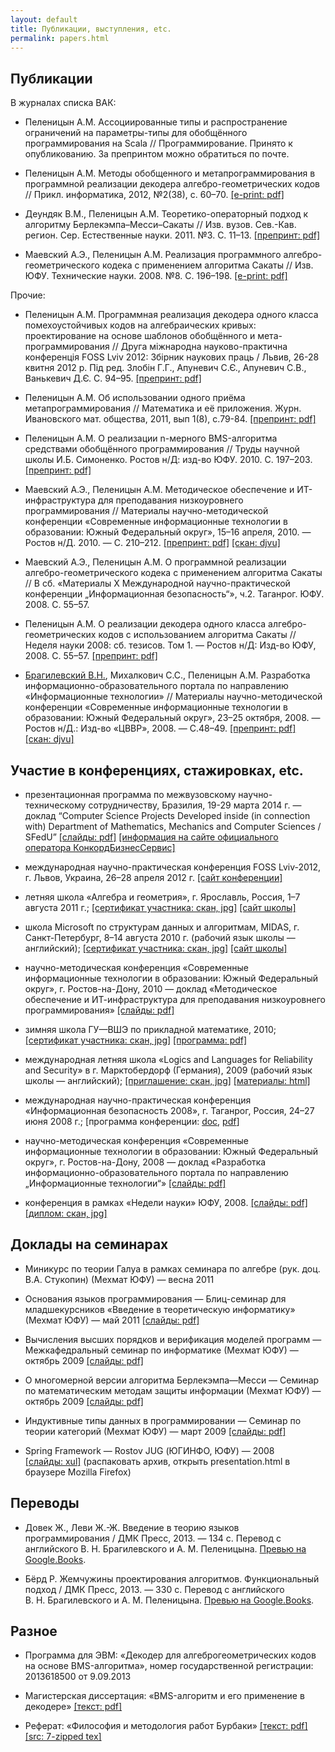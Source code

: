 ```yaml
---
layout: default
title: Публикации, выступления, etc.
permalink: papers.html
---
```

## Публикации

В журналах списка ВАК:

*   Пеленицын А.М. Ассоциированные типы и распространение ограничений
на параметры-типы для обобщённого программирования на Scala // Программирование. Принято к опубликованию. За препринтом можно обратиться по почте.

*   Пеленицын А.М. Методы обобщенного и метапрограммирования
в программной реализации декодера алгебро-геометрических кодов // Прикл. информатика, 2012, №2(38), с. 60–70.
[[e-print: pdf]](Papers/2012-PriklInf-metaprogramming-to-decoding.pdf)

*   Деундяк В.М., Пеленицын А.М. Теоретико-операторный подход к алгоритму Берлекэмпа–Месси–Сакаты // Изв. вузов. Сев.-Кав. регион. Сер. Естественные науки. 2011. №3. С. 11–13.
[[препринт: pdf]](Papers/2011-Izv-vuzov-BMSA-through-operator-theory.pdf)

*   Маевский А.Э., Пеленицын А.М. Реализация программного алгебро-геометрического кодека
с применением алгоритма Сакаты // Изв. ЮФУ. Технические науки. 2008. №8. С. 196–198.
[[e-print: pdf]](Papers/2008-2-Izvestia-AGCodec-Sakata.pdf)

Прочие:

*   Пеленицын А.М. Программная реализация декодера одного класса помехоустойчивых кодов на
алгебраических кривых: проектирование на основе шаблонов обобщённого и мета- программирования // Друга мiжнародна науково-практична конференцiя FOSS Lviv 2012: Збiрник наукових праць / Львив, 26-28 квитня 2012 р. Пiд ред. Злобiн Г.Г., Апуневич С.Є., Апуневич С.В., Ванькевич Д.Є. С. 94–95.
[[препринт: pdf]](Papers/2012-FOSS-Lviv-abstract.pdf)

*   Пеленицын А.М. Об использовании одного приёма метапрограммирования // Математика и её приложения. Журн. Ивановского мат. общества, 2011, вып 1(8),  c.79-84.
[[препринт: pdf]](Papers/2011-Ivanovo-metaprogramming.pdf)

*   Пеленицын А.М. О реализации n-мерного BMS-алгоритма средствами обобщённого программирования
// Труды научной школы И.Б.&nbsp;Симоненко. Ростов н/Д: изд-во ЮФУ. 2010. С. 197–203.
[[препринт: pdf]](Papers/2010-2-Sbor-Simonenko-BMSA-impl.pdf)

*   Маевский А.Э., Пеленицын А.М. Методическое обеспечение и ИТ-инфраструктура для преподавания низкоуровнего программирования // Материалы научно-методической конференции «Современные информационные технологии в образовании: Южный Федеральный округ», 15–16 апреля, 2010. — Ростов н/Д. 2010. — С. 210–212.
[[препринт: pdf]](Papers/2010-1-SITO-abstract-preprint.pdf)
[[скан: djvu]](Papers/2010-1-SITO-abstract-scan.djvu)

*   Маевский А.Э., Пеленицын А.М. О программной реализации алгебро-геометрического кодека с применением алгоритма Сакаты
// В сб. «Материалы X Международной научно-практической конференции „Информационная безопасность“», ч.2. Таганрог.
ЮФУ. 2008. С. 55–57.

*   Пеленицын А.М. О реализации декодера одного класса алгебро-геометрических кодов с использованием алгоритма Сакаты //Неделя науки 2008: сб. тезисов. Том 1. — Ростов н/Д: Изд-во ЮФУ, 2008. С. 55–57.
[[препринт: pdf]](Papers/2008-1-SciWeek-Decoder-Sakata-preprint.pdf)

*   [Брагилевский В.Н.](http://bravit.rsu.ru/), Михалкович С.С., Пеленицын А.М. Разработка информационно-образовательного портала по направлению
«Информационные технологии» // Материалы научно-методической конференции «Современные информационные технологии в образовании:
Южный Федеральный округ», 23–25 октября, 2008. — Ростов н/Д.: Изд-во «ЦВВР», 2008. — С.48–49.
[[препринт: pdf]](Papers/2008-3-SITO-IT-portal-preprint.pdf)
[[скан: djvu]](Papers/2008-3-SITO-IT-portal-scan.djvu)

## Участие в конференциях, стажировках, etc.

*   презентационная программа по межвузовскому научно-техническому сотрудничеству, Бразилия, 19-29 марта 2014 г. — доклад “Computer Science Projects Developed inside (in connection with) Department of Mathematics, Mechanics and Computer Sciences / SFedU”
[[слайды: pdf]](Papers/Talks/2014-BRICS-University-Forum.pdf)
[[информация на сайте официального оператора КонкордБизнесСервис]](http://inno-russia.com/brazil_14/index_rus.html)

*   международная научно-практическая конференция FOSS Lviv-2012, г. Львов, Украина, 26–28 апреля 2012 г.
[[сайт конференции]](http://conference.linux.lviv.ua/en/main)

*   летняя школа «Алгебра и геометрия», г. Ярославль, Россия, 1–7 августа 2011 г.;
[[сертификат участника: скан, jpg]](Papers/Trainings/2011-Yaroslavl.jpg)
[[сайт школы]](http://bogomolov-lab.ru/SHKOLA/)

*   школа Microsoft по структурам данных и алгоритмам, MIDAS, г. Санкт-Петербург,  8–14 августа 2010 г. (рабочий язык школы — английский);
[[сертификат участника: скан, jpg]](Papers/Trainings/2010-MIDAS-participation.jpg)
[[сайт школы]](http://logic.pdmi.ras.ru/midas/)

*   научно-методическая конференция «Современные информационные технологии в образовании:
Южный Федеральный округ», г. Ростов-на-Дону, 2010 — доклад «Методическое обеспечение и ИТ-инфраструктура для преподавания низкоуровнего программирования»
[[слайды: pdf]](Papers/Talks/2010-SITO-Assembly-programming.pdf)

*   зимняя школа ГУ—ВШЭ по прикладной математике, 2010;[[сертификат участника: скан, jpg]](Papers/Trainings/2010-HSE-math-school-participation.jpg)
[[программа: pdf]](Papers/Trainings/2010-HSE-math-school-timetable.pdf)

*   международная летняя школа «Logics and Languages for Reliability and Security» в г. Марктобердорф (Германия),
2009 (рабочий язык школы — английский);
[[приглашение: скан, jpg]](Papers/Trainings/2009-Marktoberdorf-adoption.jpg)
[[материалы: html]](http://it.mmcs.sfedu.ru/wiki/Летняя_школа_в_г._Марктобердорф_2009)

*   международная научно-практическая конференция «Информационная безопасность 2008», г. Таганрог, Россия, 24–27 июня 2008 г.;
[программа конференции: [doc](Papers/Talks/2008-TTI-InfoSec-timetable.doc),
[pdf](Papers/Talks/2008-TTI-InfoSec-timetable.pdf)]

*   научно-методическая конференция «Современные информационные технологии в образовании:
Южный Федеральный округ», г. Ростов-на-Дону, 2008 — доклад «Разработка информационно-образовательного портала по направлению „Информационные технологии“»
[[слайды: pdf]](Papers/Talks/2008-SITO-IT-portal-slides.pdf)

*   конференция в рамках «Недели науки» ЮФУ, 2008.
[[слайды: pdf]](Papers/Talks/2008-SFedU-SciWeek-slides.pdf)
[[диплом: скан, jpg]](Papers/Talks/2008-SFedU-SciWeek-diploma.jpg)

## Доклады на семинарах

*   Миникурс по теории Галуа в рамках семинара по алгебре (рук. доц. В.А. Стукопин)  (Мехмат ЮФУ) — весна 2011
*   Основания языков программирования — Блиц-семинар для младшекурсников «Введение в теоретическую информатику» (Мехмат ЮФУ) — май 2011 [[слайды: pdf]](Papers/Talks/2011-ITCS-FPL.pdf)

*   Вычисления высших порядков и верификация моделей программ —
Межкафедральный семинар по информатике (Мехмат ЮФУ) — октябрь 2009
[[слайды: pdf]](Papers/Talks/2009-10-19-hoc-model-checking.pdf)

*   О многомерной версии алгоритма Берлекэмпа—Месси — Семинар по
математическим методам защиты информации (Мехмат ЮФУ) — октябрь 2009
[[слайды: pdf]](Papers/Talks/2009-10-16,30-bmsa.pdf)

*   Индуктивные типы данных в программировании — Семинар по теории
категорий (Мехмат ЮФУ) — март 2009
[[слайды: pdf]](Papers/Talks/2009-03-19-CT-inducttypes.pdf)

*   Spring Framework — Rostov JUG (ЮГИНФО, ЮФУ) — 2008
[[слайды: xul]](Papers/Talks/2008-RostovJUG-SpringFramework.zip)
(распаковать архив, открыть presentation.html в браузере Mozilla Firefox)

## Переводы

*   Довек Ж., Леви Ж.-Ж. Введение в теорию языков программирования / ДМК Пресс, 2013. — 134 с. Перевод с английского В. Н. Брагилевского и А. М. Пеленицына. [Превью на Google.Books](http://books.google.ru/books?id=YR7RAAAAQBAJ&printsec=frontcover).

*   Бёрд Р. Жемчужины проектирования алгоритмов. Функциональный подход / ДМК Пресс, 2013. — 330 с. Перевод с английского В. Н. Брагилевского и А. М. Пеленицына.
[Превью на Google.Books](http://books.google.ru/books?id=JSjRAAAAQBAJ&printsec=frontcover).

## Разное

*   Программа для ЭВМ: «Декодер для алгеброгеометрических кодов на основе BMS-алгоритма», номер государственной регистрации: 2013618500 от 9.09.2013

*   Магистерская диссертация: «BMS-алгоритм и его применение в декодере»
[[текст: pdf]](Papers/2009-msc-thesis.pdf)

*   Реферат: «Философия и методология работ Бурбаки»
[[текст: pdf]](Papers/2008-10-bourbaki.pdf)
[[src: 7-zipped tex]](Papers/2008-10-bourbaki.tex.7z)

